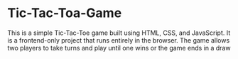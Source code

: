 # Tic-Tac-Toa-Game
This is a simple Tic-Tac-Toe game built using HTML, CSS, and JavaScript. It is a frontend-only project that runs entirely in the browser. The game allows two players to take turns and play until one wins or the game ends in a draw
